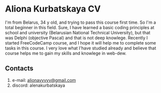 # Aliona Kurbatskaya CV 

I'm from Belarus, 34 y old, and trying to pass this course first time. So I'm a total beginner in this field. Sure, I have learned a basic coding principles at school and university (Belarusian National Technical University), but that was Delphi (objective Pascal) and that is not deep knowlege. Recently I started FreeCodeCamp course, and I hope it will help me to complete some tasks in this course. I very love what I'have studied already and believe that course helps me to gain my skills and knowlege in web-dew.  

## Contacts

1. e-mail: alionavvvvv@gmail.com
2. discord: alenakurbatskaya